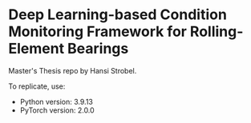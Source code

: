 # Deep Learning-based Condition Monitoring Framework for Rolling-Element Bearings

Master's Thesis repo by Hansi Strobel.

To replicate, use:
- Python version: 3.9.13
- PyTorch version: 2.0.0